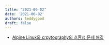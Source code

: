 ```yaml
---
title: "2021-06-02"
date: '2021-06-02'
authors: teddygood
draft: false
---
```


- [Alpine Linux와 crpytography의 호환성 문제 해결](https://teddygood.github.io/docs/python-lib-cryptography)